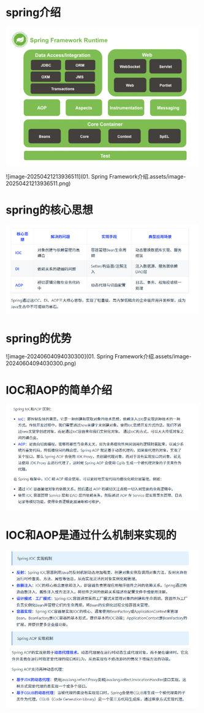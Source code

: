 # spring介绍

<img src="01. Spring Framework介绍.assets/image-20250421213917789.png" alt="image-20250421213917789" style="zoom:67%;" />

![image-20250421213936511](01. Spring Framework介绍.assets/image-20250421213936511.png)

# spring的核心思想

<img src="01. Spring Framework介绍.assets/image-20250421214138455.png" alt="image-20250421214138455" style="zoom:67%;" />

# spring的优势

![image-20240604094030300](01. Spring Framework介绍.assets/image-20240604094030300.png)

# IOC和AOP的简单介绍

<img src="01. Spring Framework介绍.assets/image-20250421214325330.png" alt="image-20250421214325330" style="zoom:67%;" />

# IOC和AOP是通过什么机制来实现的

<img src="01. Spring Framework介绍.assets/image-20250421215634510.png" alt="image-20250421215634510" style="zoom:67%;" />